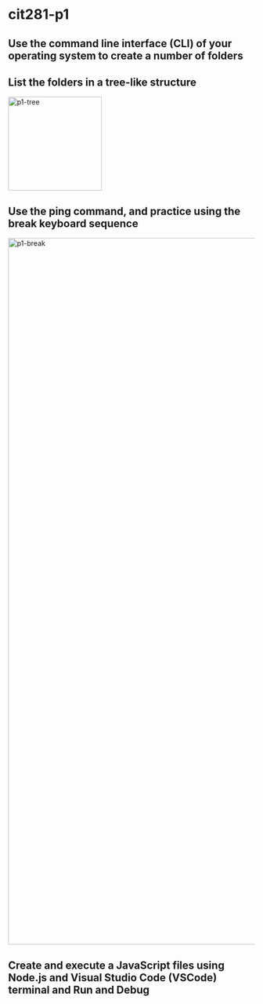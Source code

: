 # cit281-p1
## Use the command line interface (CLI) of your operating system to create a number of folders

## List the folders in a tree-like structure
<img width="191" alt="p1-tree" src="https://github.com/mmathes2/cit281-p1/assets/134009490/ca719fe4-25c4-4b4c-a953-d7764d25ab31">

## Use the ping command, and practice using the break keyboard sequence
<img width="1440" alt="p1-break" src="https://github.com/mmathes2/cit281-p1/assets/134009490/6608bc59-6ef0-4900-8038-c1e3c35f1ce5">

## Create and execute a JavaScript files using Node.js and Visual Studio Code (VSCode) terminal and Run and Debug





